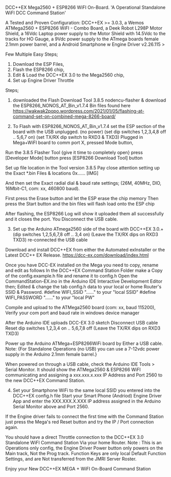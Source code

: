 DCC++EX Mega2560 + ESP8266 WiFI On-Board. 
'A Operational Standalone WiFI DCC Command Station'

A Tested and Proven Configuration:
 DCC++EX >= 3.0.3, a
 Wemos ATMega2560 + ESP8266 WiFI - Combo Board, a
 Deek Robot L298P Motor Shield, a
16Vdc Laptop power supply to the Motor Shield with 14.5Vdc to the tracks for HO Gauge, a
9Vdc power supply to the ATmega boards female 2.1mm power barrel, and a
Android Smartphone w Engine Driver v2.26.115 >

Few Multiple Easy Steps;
1) Download the ESP Files,
2) Flash the ESP8266 chip,
3) Edit & Load the DCC++EX 3.0 to the Mega2560 chip,
4) Set up Engine Driver Throttle

Steps;
1) downloaded the Flash Download Tool 3.8.5 nodencu-flasher & download the ESP8266_NONOS_AT_Bin_v1.7.4 Bin files found here
https://wakwak2popo.wordpress.com/2021/01/05/flashing-at-command-set-on-combined-mega-8266-board/

2) To Flash with ESP8266_NONOS_AT_Bin_v1.7.4 set the ESP section of the board with the USB unplugged. (no power)
(set dip switches 1,2,3,4,8 off .. 5,6,7 on)
(set TX/RX dip switch to RXD3 & TXD3)
Plugged in Mega+WiFI board to comm port X, pressed Mode button,

Run the 3.8.5 Flasher Tool {give it time to completely open}
press [Developer Mode] button
press [ESP8266 Download Tool] button

Set up file location in the Tool version 3.8.5
Pay close attention setting up the Exact *.bin Files & locations 0x......
[​IMG]

And then set the Exact radial dial & baud rate settings;
(26M, 40MHz, DIO, 16Mbit-C1, com: xx, 460800 baud).

First press the Erase button and let the ESP erase the chip memory
Then press the Start button and the bin files will flash load onto the ESP chip

After flashing, the ESP8266 Log will show it uploaded them all successfully and it closes the port.
You Disconnect the USB cable.

3) Set up the Arduino ATmega2560 side of the board with DCC++EX 3.0.+
(dip switches 1,2,5,6,7,8 off .. 3,4 on)
(Leave the TX/RX dips on RXD3 TXD3)
re-connected the USB cable

Download and install DCC++EX from either the Automated exInstaller or the Latest DCC++ EX Release.
https://dcc-ex.com/download/index.html

Once you have DCC-EX installed on the Mega you need to copy, rename  and edit as follows
In the DCC++EX Command Station Folder make a Copy of the config.example.h file and rename it to config.h
Open the CommandStation-EX.ino in the Arduino IDE Interactive Development Editor then;
Edited & change the tab config.h data to your local or home Router's SSID & Password.
#define WIFI_SSID "......" to your "local SSID"
#define WIFI_PASSWORD "......" to your "local PW"

Compile and upload to the
ATMega2560 board (com: xx, baud 115200),
Verify your com port and baud rate in windows device manager

After the Arduino IDE uploads DCC-EX 3.0 sketch
Disconnect USB cable
Reset dip switches 1,2,3,4 on .. 5,6,7,8 off
(Leave the TX/RX dips on RXD3 TXD3)

Power up the Arduino ATMega+ESP8266WiFi board by Either a USB cable.
Note: {For Standalone Operations (no USB) you can use a 7-12vdc power supply in the Arduino 2.1mm female barrel.}

When powered on through a USB cable, check the Arduino IDE Tools > Serial Monitor.
It should show the ATMega2560 & ESP8266 WiFI communicating and assigning a
xxx.xxx.x.xxx IP Address and Port 2560 to the new DCC++EX Command Station.

4) Set your Smartphone WiFi to the same local SSID you entered into the DCC++EX config.h file
Start your Smart Phone (Andriod) Engine Driver App and enter the XXX.XXX.X.XXX 
IP address assigned in the Arduino Serial Monitor above and Port 2560.

If the Engine driver fails to connect the first time with the Command Station just press the Mega's red Reset button and try the IP / Port connection again.

You should have a direct Throttle connection to the DCC++EX 3.0 Standalone WiFI Command Station Via your home Router.
Note : This is an Operations only config, the Engine Driver Power button only powers on the Main track, Not the Prog track.
Function Keys are only local Default Function Settings, and are Not transferred from the JMRI Server Roster.

Enjoy your New DCC++EX MEGA + WiFI On-Board Command Station

